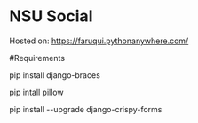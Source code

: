 # NSU Social

Hosted on: https://faruqui.pythonanywhere.com/

#Requirements

pip install django-braces

pip intall pillow

pip install --upgrade django-crispy-forms
